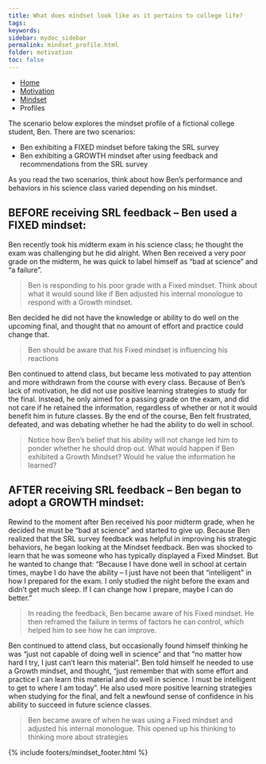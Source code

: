 ```yaml
---
title: What does mindset look like as it pertains to college life?
tags: 
keywords: 
sidebar: mydoc_sidebar
permalink: mindset_profile.html
folder: motivation
toc: false
---
```


<ul class="breadcrumb">
    <li><a href="index.html">Home</a></li>
    <li><a href="motivation_overview.html">Motivation</a></li>
    <li><a href="mindset.html">Mindset</a></li>
    <li class="active">Profiles</li>
</ul>

The scenario below explores the mindset profile of a fictional college
student, Ben. There are two scenarios:

* Ben exhibiting a FIXED mindset before taking the SRL survey
* Ben exhibiting a GROWTH mindset after using feedback and recommendations from the SRL survey

As you read the two scenarios, think about how Ben’s performance and behaviors in his science class varied depending on his mindset.

## **BEFORE** receiving SRL feedback – Ben used a **FIXED** mindset:

Ben recently took his midterm exam in his science class; he thought the exam was challenging but he did alright. When Ben received a very poor grade on the midterm, he was quick to label himself as “bad at science” and “a failure”.

> Ben is responding to his poor grade with a Fixed mindset. Think about what it would sound like if Ben adjusted his internal monologue to respond with a Growth mindset. 

Ben decided he did not have the knowledge or ability to do well on the upcoming final, and thought that no amount of effort and practice could change that.

> Ben should be aware that his Fixed mindset is influencing his reactions 

Ben continued to attend class, but became less motivated to pay attention and more withdrawn from the course with every class. Because of Ben’s lack of motivation, he did not use positive learning strategies to study for the final. Instead, he only aimed for a passing grade on the exam, and did not care if he retained the information, regardless of whether or not it would benefit him in future classes. By the end of the course, Ben felt frustrated, defeated, and was debating whether he had the ability to do well in school.

> Notice how Ben’s belief that his ability will not change led him to ponder whether he should drop out. What would happen if Ben exhibited a Growth Mindset? Would he value the information he learned?


## **AFTER** receiving SRL feedback – Ben began to adopt a **GROWTH** mindset:

Rewind to the moment after Ben received his poor midterm grade, when he decided he must be “bad at science” and started to give up. Because Ben realized that the SRL survey feedback was helpful in improving his strategic behaviors, he began looking at the Mindset feedback. Ben was shocked to learn that he was someone who has typically displayed a Fixed Mindset. But he wanted to change that: “Because I have done well in school at certain times, maybe I do have the ability – I just have not been that “intelligent” in how I prepared for the exam. I only studied the night before the exam and didn’t get much sleep. If I can change how I prepare, maybe I can do better.”

> In reading the feedback, Ben became aware of his Fixed mindset. He then reframed the failure in terms of factors he can control, which helped him to see how he can improve.

Ben continued to attend class, but occasionally found himself thinking he was “just not capable of doing well in science” and that “no matter how hard I try, I just can’t learn this material”. Ben told himself he needed to use a Growth mindset, and thought, “just remember that with some effort and practice I can learn this material and do well in science. I must be intelligent to get to where I am today”. He also used more positive learning strategies when studying for the final, and felt a newfound sense of confidence in his ability to succeed in future science classes.

> Ben became aware of when he was using a Fixed mindset and adjusted his internal monologue. This opened up his thinking to thinking more about strategies

{% include footers/mindset_footer.html %}
